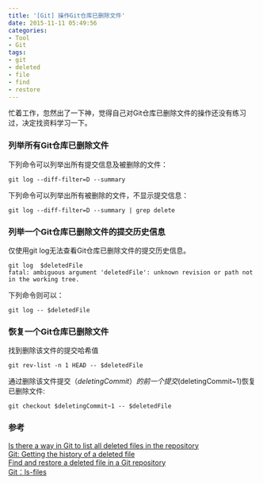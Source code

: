 ```yaml
---
title: '[Git] 操作Git仓库已删除文件'
date: 2015-11-11 05:49:56
categories: 
- Tool
- Git
tags: 
- git
- deleted
- file
- find
- restore
---
```

忙着工作，忽然出了一下神，觉得自己对Git仓库已删除文件的操作还没有练习过，决定找资料学习一下。

### 列举所有Git仓库已删除文件

下列命令可以列举出所有提交信息及被删除的文件：
```
git log --diff-filter=D --summary
```

下列命令可以列举出所有被删除的文件，不显示提交信息：
```
git log --diff-filter=D --summary | grep delete
```

### 列举一个Git仓库已删除文件的提交历史信息

仅使用git log无法查看Git仓库已删除文件的提交历史信息。
```
git log  $deletedFile
fatal: ambiguous argument 'deletedFile': unknown revision or path not in the working tree.
```

下列命令则可以：
```
git log -- $deletedFile
```

### 恢复一个Git仓库已删除文件

找到删除该文件的提交哈希值
```
git rev-list -n 1 HEAD -- $deletedFile
```

通过删除该文件提交（$deletingCommit）的前一个提交($deletingCommit~1)恢复已删除文件:
```
git checkout $deletingCommit~1 -- $deletedFile
```

### 参考

[Is there a way in Git to list all deleted files in the repository](http://stackoverflow.com/questions/6017987/is-there-a-way-in-git-to-list-all-deleted-files-in-the-repository)  
[Git: Getting the history of a deleted file](https://dzone.com/articles/git-getting-history-deleted)  
[Find and restore a deleted file in a Git repository](http://stackoverflow.com/questions/953481/find-and-restore-a-deleted-file-in-a-git-repository)  
[Git：ls-files](https://git-scm.com/docs/git-ls-files/)  